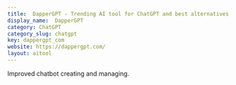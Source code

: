 ```yaml
---
title:  DapperGPT - Trending AI tool for ChatGPT and best alternatives
display_name:  DapperGPT
category: ChatGPT
category_slug: chatgpt
key: dappergpt_com
website: https://dappergpt.com/
layout: aitool
---
```


Improved chatbot creating and managing.
